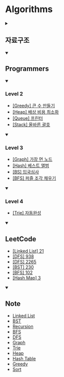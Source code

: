 # Algorithms

<details>
  <summary>
    <h2>자료구조</h2>
  </summary>

### 자료구조의 종류

> `단순 구조`, `선형 구조`, `비선형 구조`

#### 단순구조

- 정수
- 실수
- 문자열
- 논리

#### 선형 구조

> 한 원소 뒤에 하나의 원소만이 존재하여 자료들이 선형으로 나열되어 있는 구조

- 배열
- 연결 리스트
- 스택
- 큐

#### 비선형 구조

> 원소 간에 다대다 관계를 가지는 구조

- 그래프
- 트리

<br/><hr/><br/>

### 시간복잡도

> 소프트웨어의 성능은 명확하게 표현할 수 없다. 따라서 `빅오표기법`으로 표현한다 (시간복잡도 표현)

### 빅오표기법

<img width="1117" src="https://user-images.githubusercontent.com/82315118/210250252-ccd1198a-13b7-422c-bb18-7736edef55cf.png" />

( 상수함수 < 로그함수 < 선형함수 < 다항함수 < 지수함수 )

- 상수항은 무시한다
- 가장 큰 항 외에는 무시한다

```
O(1) : stack에서 Push, Pop

O(log n) : 이진 트리

O(n) : for loop

O(n log n) : 퀵 정렬, 병합정렬, 힙 정렬

O(n^2): 이중 for 문, 삽입정렬, 거품정렬, 선택정렬

O(2^n) : 피보나치 수열
```

<br/>

<ul>
  <li>
    <a href="https://github.com/wonjin-dev/algorithm/blob/main/Note/Linked List">
      Linked List
    </a>
  </li>
  <li>
    <a href="https://github.com/wonjin-dev/algorithm/blob/main/Note/BST">
      BST
    </a>
  </li>
  <li>
    <a href="https://github.com/wonjin-dev/algorithm/blob/main/Note/Recursion">
      Recursion
    </a>
  </li>
  <li>
    <a href="https://github.com/wonjin-dev/algorithm/blob/main/Note/BFS.md">
      BFS
    </a>
  </li>
  <li>
    <a href="https://github.com/wonjin-dev/algorithm/blob/main/Note/DFS.md">
      DFS
    </a>
  </li>
  <li>
    <a href="https://github.com/wonjin-dev/algorithm/blob/main/Note/Graph.md">
      Graph
    </a>
  </li>
  <li>
    <a href="https://github.com/wonjin-dev/algorithm/blob/main/Note/Trie">
      Trie
    </a>
  </li>
  <li>
    <a href="https://github.com/wonjin-dev/algorithm/blob/main/Note/Heap">
      Heap
    </a>
  </li>
  <li>
    <a href="https://github.com/wonjin-dev/algorithm/blob/main/Note/Hash Table.md">
      Hash Table
    </a>
  </li>
  <li>
    <a href="https://github.com/wonjin-dev/algorithm/blob/main/Note/Greedy.md">
      Greedy
    </a>
  </li>
  <li>
    <a href="https://github.com/wonjin-dev/algorithm/blob/main/Note/Sort.md">
      Sort
    </a>
  </li>
</ul>
<br/><hr/><br/>
</details>

<details open>
  <summary>
    <h2>Programmers</h2>
  </summary>

  <details open>
    <summary>
      <h3>Level 2</h3>
    </summary>
    <ul>
      <li>
        <a href="./Programmers/Lv2/큰 수 만들기">[Greedy] 큰 수 만들기</a>
      </li>
      <li>
        <a href="./Programmers/Lv2/배상 비용 최소화">[Heap] 배상 비용 최소화</a>
      </li>
      <li>
        <a href="./Programmers/Lv2/프린터">[Queue] 프린터</a>
      </li>
      <li>
        <a href="./Programmers/Lv2/올바른 괄호">[Stack] 올바른 괄호</a>
      </li>
    </ul>
  </details>

  <details open>
    <summary>
      <h3>Level 3</h3>
    </summary>
    <ul>
      <li>
        <a href="./Programmers/Lv3/가장 먼 노드">[Graph] 가장 먼 노드</a>
      </li>
      <li>
        <a href="./Programmers/Lv3/가장 먼 노드">[Hash] 베스트 앨범</a>
      </li>
      <li>
        <a href="./Programmers/Lv3/입국심사">[BS] 입국심사</a>
      </li>
      <li>
        <a href="./Programmers/Lv3/퍼즐 조각 채우기">[BFS] 퍼즐 조각 채우기</a>
      </li>
    </ul>
  </details>

  <details open>
    <summary>
      <h3>Level 4</h3>
    </summary>
    <ul>
      <li>
        <a href="./Programmers/Lv4/자동완성">[Trie] 자동완성</a>
      </li>
    </ul>
  </details>
</details>

<details open>
  <summary>
    <h2>LeetCode</h2>
  </summary>
  <ul>
    <li>
      <a href="./LeetCode/21">[Linked List] 21</a>
    </li>
    <li>
      <a href="./LeetCode/938">[DFS] 938</a>
    </li>
    <li>
      <a href="./LeetCode/2265">[DFS] 2265</a>
    </li>
    <li>
      <a href="./LeetCode/230">[BST] 230</a>
    </li>
    <li>
      <a href="./LeetCode/102">[BFS] 102</a>
    </li>
    <li>
      <a href="./LeetCode/3">[Hash Map] 3</a>
    </li>
  </ul>
</details>

<details open>
  <summary>
    <h2>Note</h2>
  </summary>

  <ul>
    <li>
      <a href="https://github.com/wonjin-dev/algorithm/blob/main/Note/Linked List">
        Linked List
      </a>
    </li>
    <li>
      <a href="https://github.com/wonjin-dev/algorithm/blob/main/Note/BST">
        BST
      </a>
    </li>
    <li>
      <a href="https://github.com/wonjin-dev/algorithm/blob/main/Note/Recursion">
        Recursion
      </a>
    </li>
    <li>
      <a href="https://github.com/wonjin-dev/algorithm/blob/main/Note/BFS.md">
        BFS
      </a>
    </li>
    <li>
      <a href="https://github.com/wonjin-dev/algorithm/blob/main/Note/DFS.md">
        DFS
      </a>
    </li>
    <li>
      <a href="https://github.com/wonjin-dev/algorithm/blob/main/Note/Graph.md">
        Graph
      </a>
    </li>
    <li>
      <a href="https://github.com/wonjin-dev/algorithm/blob/main/Note/Trie">
        Trie
      </a>
    </li>
    <li>
      <a href="https://github.com/wonjin-dev/algorithm/blob/main/Note/Heap">
        Heap
      </a>
    </li>
    <li>
      <a href="https://github.com/wonjin-dev/algorithm/blob/main/Note/Hash Table.md">
        Hash Table
      </a>
    </li>
    <li>
      <a href="https://github.com/wonjin-dev/algorithm/blob/main/Note/Greedy.md">
        Greedy
      </a>
    </li>
    <li>
      <a href="https://github.com/wonjin-dev/algorithm/blob/main/Note/Sort.md">
        Sort
      </a>
    </li>
  </ul>
</details>
